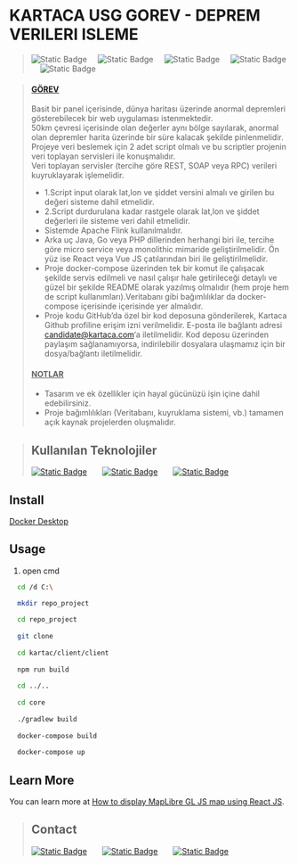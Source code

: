 # KARTACA USG GOREV - DEPREM VERILERI ISLEME

>![Static Badge](https://img.shields.io/badge/Java-21.0.1-red?style=flat&logoColor=green)
&nbsp; &nbsp; ![Static Badge](https://img.shields.io/badge/node-v20.12.0-red?style=flat&logo=nodedotjs&logoColor=green)
&nbsp; &nbsp; ![Static Badge](https://img.shields.io/badge/npm-v10.5.1-red?style=flat&logo=npm)
&nbsp; &nbsp; ![Static Badge](https://img.shields.io/badge/Gradle-8.6-red?style=flat&logo=gradle)
&nbsp; &nbsp; ![Static Badge](https://img.shields.io/badge/docker-25.0.3-red?style=flat&logo=docker)

>#### [GÖREV](https://kartaca.com/cekirdekten-yetisenler-programi/usg-gorev-2024/)
>Basit bir panel içerisinde, dünya haritası üzerinde anormal depremleri gösterebilecek bir web uygulaması istenmektedir.
<br>50km çevresi içerisinde olan değerler aynı bölge sayılarak, anormal olan depremler harita üzerinde bir süre kalacak şekilde pinlenmelidir.
<br>Projeye veri beslemek için 2 adet script olmalı ve bu scriptler projenin veri toplayan servisleri ile konuşmalıdır. <br>Veri toplayan servisler (tercihe göre REST, SOAP veya RPC) verileri kuyruklayarak işlemelidir.
>- 1.Script input olarak lat,lon ve şiddet versini almalı ve girilen bu değeri sisteme dahil etmelidir.
>- 2.Script durdurulana kadar rastgele olarak lat,lon ve şiddet değerleri ile sisteme veri dahil etmelidir.
>- Sistemde Apache Flink kullanılmalıdır.
>- Arka uç Java, Go veya PHP dillerinden herhangi biri ile, tercihe göre micro service veya monolithic mimaride geliştirilmelidir. Ön yüz ise React veya Vue JS çatılarından biri ile geliştirilmelidir.
>-   Proje docker-compose üzerinden tek bir komut ile çalışacak şekilde servis edilmeli ve nasıl çalışır hale getirileceği detaylı ve güzel bir şekilde README olarak yazılmış olmalıdır (hem proje hem de script kullanımları).Veritabanı gibi bağımlılıklar da docker-compose içerisinde içerisinde yer almalıdır.
>-   Proje kodu GitHub’da özel bir kod deposuna gönderilerek, Kartaca Github profiline erişim izni verilmelidir. E-posta ile bağlantı adresi candidate@kartaca.com‘a iletilmelidir. Kod deposu üzerinden paylaşım sağlanamıyorsa, indirilebilir dosyalara ulaşmamız için bir dosya/bağlantı iletilmelidir.
>#### <ins>NOTLAR<ins/>
>- Tasarım ve ek özellikler için hayal gücünüzü işin içine dahil edebilirsiniz.
>- Proje bağımlılıkları (Veritabanı, kuyruklama sistemi, vb.) tamamen açık kaynak projelerden oluşmalıdır.

>## Kullanılan Teknolojiler
>[![Static Badge](https://img.shields.io/badge/Java%20Spring---?style=for-the-badge&logo=spring&labelColor=white)](https://spring.io/)
&nbsp; &nbsp; &nbsp; [![Static Badge](https://img.shields.io/badge/react---?style=for-the-badge&logo=react&labelColor=white&color=lightblue)](https://react.dev/)
&nbsp; &nbsp; &nbsp; [![Static Badge](https://img.shields.io/badge/docker---?style=for-the-badge&logo=docker&labelColor=white&color=blue)](https://www.docker.com/)

## Install

[Docker Desktop](https://www.docker.com/products/docker-desktop/)

## Usage

[//]: # (Quick way to start a web map application with MapLibre GL JS using Create React App.)

[//]: # ()
[//]: # (A simple fullscreen map application as an example on how to use MapTiler maps together with React and MapLibre GL JS for your own React app.)

[//]: # ()
[//]: # (1. Clone this repo)

[//]: # ()
[//]: # (  ```sh)

[//]: # (    git clone https://github.com/OsmanBaturArpacik/KARTACA_GOREV.git)

[//]: # (  ```)

[//]: # ()
[//]: # (2. Navigate to the newly created project folder **...\kartaca\core**)

[//]: # (  ```sh)

[//]: # (    cd cd \kartaca\core)

[//]: # (  ```)

[//]: # ()
[//]: # (3. Build, Install dependencies)

[//]: # (  ```sh)

[//]: # (    npm install)

[//]: # (  ```)

[//]: # ()
[//]: # (4. :warning: Open the App.js file and replace **YOUR_MAPTILER_API_KEY_HERE** with your actual [MapTiler API key]&#40;https://cloud.maptiler.com/account/keys/&#41;.)

[//]: # ()
[//]: # (:information_source: If you don't have an API KEY you can create it for **FREE** at https://www.maptiler.com/cloud/)

[//]: # ()
[//]: # (5. Start your local environment)

[//]: # (  ```sh)

[//]: # (    npm start)

[//]: # (  ```)

[//]: # ()
[//]: # (6. You will find your app on address http://localhost:3000/. Now you should see the map in your browser.)

1. open cmd
  ```sh
    cd /d C:\

    mkdir repo_project
    
    cd repo_project
    
    git clone
    
    cd kartac/client/client
    
    npm run build
    
    cd ../..
    
    cd core
    
    ./gradlew build
    
    docker-compose build
    
    docker-compose up
  ```
## Learn More
You can learn more at [How to display MapLibre GL JS map using React JS](https://docs.maptiler.com/react/maplibre-gl-js/how-to-use-maplibre-gl-js/?utm_medium=referral&utm_source=github&utm_campaign=2022-05%20%7C%20js%20frameworks%20%7C%20react).

>## Contact
>[![Static Badge](https://img.shields.io/badge/Osman%20Batur%20Arpac%C4%B1k---?style=social&logo=linkedin&labelColor=white&color=lightblue)](https://www.linkedin.com/in/osman-batur-arpacik/)
>&nbsp; &nbsp; &nbsp; [![Static Badge](https://img.shields.io/badge/OsmanBaturArpacik---?style=social&logo=github&labelColor=white&color=lightblue)](https://github.com/OsmanBaturArpacik)
>&nbsp; &nbsp; &nbsp; [![Static Badge](https://img.shields.io/badge/osmanbatur%40outlook.com---?style=social&logo=microsoftoutlook&labelColor=white&color=lightblue)](mailto:osmanbatur@outlook.com)


